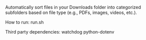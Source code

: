 Automatically sort files in your Downloads folder into categorized subfolders based on file type (e.g., PDFs, images, videos, etc.).

How to run:
run.sh

Third party dependencies:
watchdog
python-dotenv